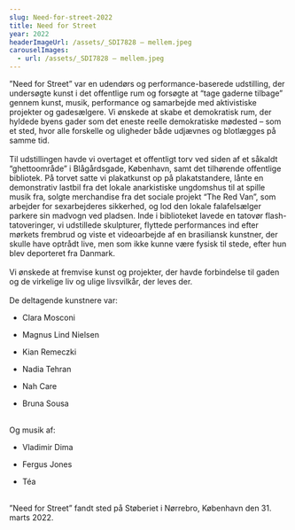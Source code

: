```yaml
---
slug: Need-for-street-2022
title: Need for Street
year: 2022
headerImageUrl: /assets/_SDI7828 – mellem.jpeg
carouselImages:
  - url: /assets/_SDI7828 – mellem.jpeg
---
```

<p>”Need for Street” var en udendørs og performance-baserede udstilling, der undersøgte kunst i det offentlige rum og forsøgte at “tage gaderne tilbage” gennem kunst, musik, performance og samarbejde med aktivistiske projekter og gadesælgere. Vi ønskede at skabe et demokratisk rum, der hyldede byens gader som det eneste reelle demokratiske mødested – som et sted, hvor alle forskelle og uligheder både udjævnes og blotlægges på samme tid.<br><br>Til udstillingen havde vi overtaget et offentligt torv ved siden af et såkaldt “ghettoområde” i Blågårdsgade, København, samt det tilhørende offentlige bibliotek. På torvet satte vi plakatkunst op på plakatstandere, lånte en demonstrativ lastbil fra det lokale anarkistiske ungdomshus til at spille musik fra, solgte merchandise fra det sociale projekt “The Red Van”, som arbejder for sexarbejderes sikkerhed, og lod den lokale falafelsælger parkere sin madvogn ved pladsen. Inde i biblioteket lavede en tatovør flash-tatoveringer, vi udstillede skulpturer, flyttede performances ind efter mørkets frembrud og viste et videoarbejde af en brasiliansk kunstner, der skulle have optrådt live, men som ikke kunne være fysisk til stede, efter hun blev deporteret fra Danmark.<br><br>Vi ønskede at fremvise kunst og projekter, der havde forbindelse til gaden og de virkelige liv og ulige livsvilkår, der leves der.<br><br>De deltagende kunstnere var:</p><ul><li><p>Clara Mosconi</p></li><li><p>Magnus Lind Nielsen</p></li><li><p>Kian Remeczki</p></li><li><p>Nadia Tehran</p></li><li><p>Nah Care</p></li><li><p>Bruna Sousa</p></li></ul><p><br>Og musik af:</p><ul><li><p>Vladimir Dima</p></li><li><p>Fergus Jones</p></li><li><p>Téa</p></li></ul><p><br>”Need for Street” fandt sted på Støberiet i Nørrebro, København den 31. marts 2022.</p>